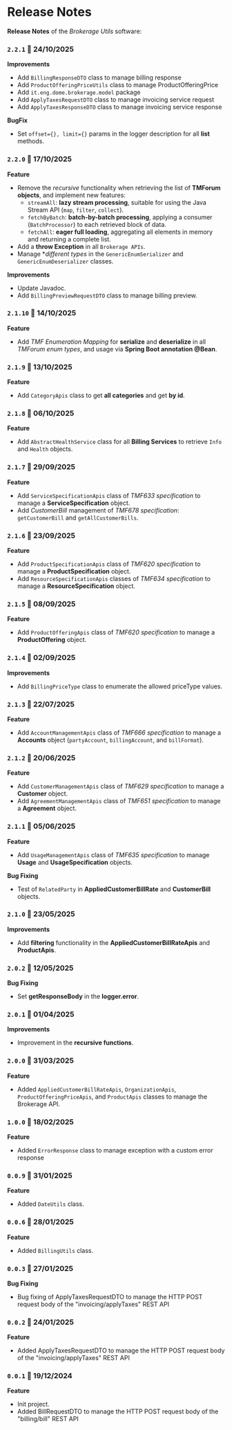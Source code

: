 # Release Notes

**Release Notes** of the *Brokerage Utils* software:

### <code>2.2.1</code> :calendar: 24/10/2025
**Improvements**
* Add `BillingResponseDTO` class to manage billing response
* Add `ProductOfferingPriceUtils` class to manage ProductOfferingPrice
* Add `it.eng.dome.brokerage.model` package
* Add `ApplyTaxesRequestDTO` class to manage invoicing service request
* Add `ApplyTaxesResponseDTO` class to manage invoicing service response

**BugFix**
* Set `offset={}, limit={}` params in the logger description for all **list** methods.


### <code>2.2.0</code> :calendar: 17/10/2025
**Feature**
* Remove the *recursive* functionality when retrieving the list of **TMForum objects**, and implement new features:
  - `streamAll`: **lazy stream processing**, suitable for using the Java Stream API (`map`, `filter`, `collect`).
  - `fetchByBatch`: **batch-by-batch processing**, applying a consumer (`BatchProcessor`) to each retrieved block of data.
  - `fetchAll`: **eager full loading**, aggregating all elements in memory and returning a complete list.
* Add a **throw Exception** in all `Brokerage APIs`.
* Manage **different types* in the `GenericEnumSerializer` and `GenericEnumDeserializer` classes.

**Improvements**
* Update Javadoc.
* Add `BillingPreviewRequestDTO` class to manage billing preview.


### <code>2.1.10</code> :calendar: 14/10/2025
**Feature**
* Add *TMF Enumeration Mapping* for **serialize** and **deserialize** in all *TMForum enum types*, and usage via **Spring Boot annotation @Bean**.


### <code>2.1.9</code> :calendar: 13/10/2025
**Feature**
* Add `CategoryApis` class to get **all categories** and get **by id**.


### <code>2.1.8</code> :calendar: 06/10/2025
**Feature**
* Add `AbstractHealthService` class for all **Billing Services** to retrieve `Info` and `Health` objects.


### <code>2.1.7</code> :calendar: 29/09/2025
**Feature**
* Add `ServiceSpecificationApis` class of *TMF633 specification* to manage a **ServiceSpecification** object.
* Add *CustomerBill* management of *TMF678 specification*: `getCustomerBill` and `getAllCustomerBills`.


### <code>2.1.6</code> :calendar: 23/09/2025
**Feature**
* Add `ProductSpecificationApis` class of *TMF620 specification* to manage a **ProductSpecification** object.
* Add `ResourceSpecificationApis` classes of *TMF634 specification* to manage a **ResourceSpecification** object.


### <code>2.1.5</code> :calendar: 08/09/2025
**Feature**
* Add `ProductOfferingApis` class of *TMF620 specification* to manage a **ProductOffering** object.

### <code>2.1.4</code> :calendar: 02/09/2025
**Improvements**
* Add `BillingPriceType` class to enumerate the allowed priceType values.

### <code>2.1.3</code> :calendar: 22/07/2025
**Feature**
* Add `AccountManagementApis` class of *TMF666 specification* to manage a **Accounts** object (`partyAccount`, `billingAccount`, and `billFormat`).


### <code>2.1.2</code> :calendar: 20/06/2025
**Feature**
* Add `CustomerManagementApis` class of *TMF629 specification* to manage a **Customer** object.
* Add `AgreementManagementApis` class of *TMF651 specification* to manage a **Agreement** object.


### <code>2.1.1</code> :calendar: 05/06/2025
**Feature**
* Add `UsageManagementApis` class of *TMF635 specification* to manage **Usage** and **UsageSpecification** objects.

**Bug Fixing**
* Test of `RelatedParty` in **AppliedCustomerBillRate** and **CustomerBill** objects.


### <code>2.1.0</code> :calendar: 23/05/2025
**Improvements**
* Add **filtering** functionality in the **AppliedCustomerBillRateApis** and **ProductApis**.


### <code>2.0.2</code> :calendar: 12/05/2025
**Bug Fixing**
* Set **getResponseBody** in the **logger.error**.


### <code>2.0.1</code> :calendar: 01/04/2025
**Improvements**
* Improvement in the **recursive functions**.


### <code>2.0.0</code> :calendar: 31/03/2025
**Feature**
* Added `AppliedCustomerBillRateApis`, `OrganizationApis`, `ProductOfferingPriceApis`, and `ProductApis` classes to manage the Brokerage API.

### <code>1.0.0</code> :calendar: 18/02/2025
**Feature**
* Added `ErrorResponse` class to manage exception with a custom error response

### <code>0.0.9</code> :calendar: 31/01/2025
**Feature**
* Added `DateUtils` class.


### <code>0.0.6</code> :calendar: 28/01/2025
**Feature**
* Added `BillingUtils` class.

### <code>0.0.3</code> :calendar: 27/01/2025
**Bug Fixing**
* Bug fixing of ApplyTaxesRequestDTO to manage the HTTP POST request body of the "invoicing/applyTaxes" REST API


### <code>0.0.2</code> :calendar: 24/01/2025
**Feature**
* Added ApplyTaxesRequestDTO to manage the HTTP POST request body of the "invoicing/applyTaxes" REST API


### <code>0.0.1</code> :calendar: 19/12/2024
**Feature**
* Init project.
* Added BillRequestDTO to manage the HTTP POST request body of the "billing/bill" REST API

